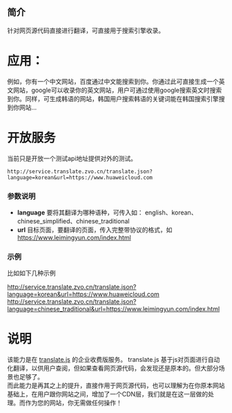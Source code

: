 ## 简介
针对网页源代码直接进行翻译，可直接用于搜索引擎收录。  

# 应用：
例如，你有一个中文网站，百度通过中文能搜索到你。你通过此可直接生成一个英文网站，google可以收录你的英文网站，用户可通过使用google搜索英文时搜索到你。同样，可生成韩语的网站，韩国用户搜索韩语的关键词能在韩国搜索引擎搜到你网站...

# 开放服务
当前只是开放一个测试api地址提供对外的测试。

````
http://service.translate.zvo.cn/translate.json?language=korean&url=https://www.huaweicloud.com
````

### 参数说明
* **language** 要将其翻译为哪种语种，可传入如：  english、korean、chinese_simplified、chinese_traditional
* **url** 目标页面，要翻译的页面，传入完整带协议的格式，如 https://www.leimingyun.com/index.html

### 示例

比如如下几种示例  

http://service.translate.zvo.cn/translate.json?language=korean&url=https://www.huaweicloud.com  
http://service.translate.zvo.cn/translate.json?language=chinese_traditional&url=https://www.leimingyun.com/index.html  

# 说明
该能力是在 [translate.js](https://github.com/xnx3/translate) 的企业收费版服务。 
translate.js 基于js对页面进行自动化翻译，以供用户查阅，但如果查看网页源代码，会发现还是原本的。但大部分场景也足够了。  
而此能力是再其之上的提升，直接作用于网页源代码，也可以理解为在你原本网站基础上，在用户跟你网站之间，增加了一个CDN层，我们就是在这一层做的处理。而作为您的网站，你无需做任何操作！

